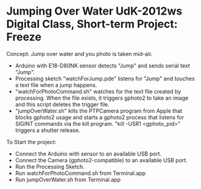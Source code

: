 Jumping Over Water
UdK-2012ws
Digital Class, Short-term Project: Freeze
==========

Concept: Jump over water and you photo is taken mid-air.

* Arduino with E18-D80NK sensor detects "Jump" and sends serial text "Jump".
* Processing sketch "watchForJump.pde" listens for "Jump" and touches a text file when a jump happens.
* "watchForPhotoCommand.sh" watches for the text file created by processing.  When the file exists, it triggers gphoto2 to take an image and this script deletes the trigger file.
* "jumpOverWater.sh" kills the PTPCamera program from Apple that blocks gphoto2 usage and starts a gphoto2 process that listens for SIGINT commands via the kill program.  "kill -USR1 <gphoto_pid>" triggers a shutter release.

To Start the project:
* Connect the Arduino with sensor to an available USB port.
* Connect the Camera (gphoto2-compatible) to an available USB port.
* Run the Processing Sketch.
* Run watchForPhotoCommand.sh from Terminal.app
* Run jumpOverWater.sh from Terminal.app
